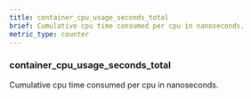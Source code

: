 ```yaml
---
title: container_cpu_usage_seconds_total
brief: Cumulative cpu time consumed per cpu in nanoseconds.
metric_type: counter 
---
```

### container_cpu_usage_seconds_total

Cumulative cpu time consumed per cpu in nanoseconds.

